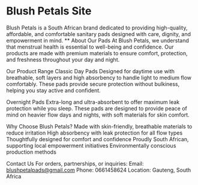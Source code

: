 
# Blush Petals Site
Blush Petals is a South African brand dedicated to providing high-quality, affordable, and comfortable sanitary pads designed with care, dignity, and empowerment in mind.
**
About Our Pads
At Blush Petals, we understand that menstrual health is essential to well-being and confidence. Our products are made with premium materials to ensure comfort, protection, and freshness throughout your day and night.

Our Product Range
Classic Day Pads
Designed for daytime use with breathable, soft layers and high absorbency to handle light to medium flow comfortably. These pads provide secure protection without bulkiness, helping you stay active and confident.

Overnight Pads
Extra-long and ultra-absorbent to offer maximum leak protection while you sleep. These pads are designed to provide peace of mind on heavier flow days and nights, with soft materials for skin comfort.

Why Choose Blush Petals?
Made with skin-friendly, breathable materials to reduce irritation
High absorbency with leak protection for all flow types
Thoughtfully designed for comfort and confidence
Proudly South African, supporting local empowerment initiatives
Environmentally conscious production methods

Contact Us
For orders, partnerships, or inquiries:
Email: blushpetalpads@gmail.com
Phone: 0661458624
Location: Gauteng, South Africa





